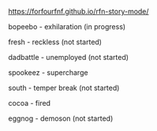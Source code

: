https://forfourfnf.github.io/rfn-story-mode/

bopeebo - exhilaration (in progress)

fresh - reckless (not started)

dadbattle - unemployed (not started)

spookeez - supercharge

south - temper break (not started)

cocoa - fired

eggnog - demoson (not started)
